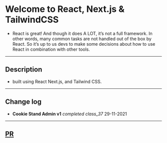 # Welcome to React, Next.js & TailwindCSS

* React is great! And though it does A LOT, it’s not a full framework. In other words, many common tasks are not handled out of the box by React. So it’s up to us devs to make some decisions about how to use React in combination with other tools.

---

## Description

- built using React Next.js, and Tailwind CSS.

---

## Change log

- **Cookie Stand Admin v1**  _completed class_37_  29-11-2021

---

## [PR](https://github.com/BasharTaamneh/cookie-stand-admin/pull/2)
